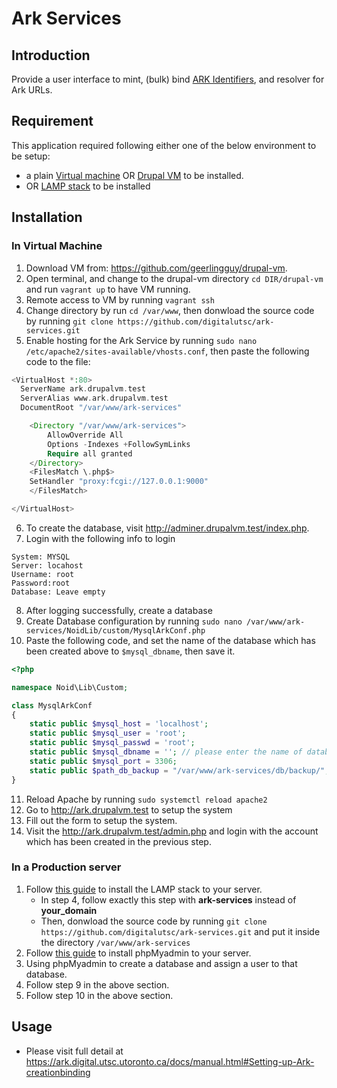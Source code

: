 # Ark Services

## Introduction 

Provide a user interface to mint, (bulk) bind [ARK Identifiers](https://wiki.lyrasis.org/display/ARKs/ARK+Identifiers+FAQ), and resolver for Ark URLs.

## Requirement

This application required following either one of the below environment to be setup: 
* a plain [Virtual machine](https://phoenixnap.com/kb/how-to-install-vagrant-on-ubuntu) OR [Drupal VM](https://github.com/geerlingguy/drupal-vm) to be installed.
* OR [LAMP stack](https://www.digitalocean.com/community/tutorials/how-to-install-linux-apache-mysql-php-lamp-stack-on-ubuntu-20-04) to be installed

## Installation

### In Virtual Machine 

1. Download VM from: https://github.com/geerlingguy/drupal-vm.
2. Open terminal, and change to the drupal-vm directory `cd DIR/drupal-vm` and run `vagrant up` to have VM running.    
3. Remote access to VM by running `vagrant ssh`
4. Change directory by run `cd /var/www`, then donwload the source code by running `git clone https://github.com/digitalutsc/ark-services.git` 
5. Enable hosting for the Ark Service by running `sudo nano /etc/apache2/sites-available/vhosts.conf`, then paste the following code to the file:

````php
<VirtualHost *:80>
  ServerName ark.drupalvm.test
  ServerAlias www.ark.drupalvm.test
  DocumentRoot "/var/www/ark-services"

    <Directory "/var/www/ark-services">
        AllowOverride All
        Options -Indexes +FollowSymLinks
        Require all granted
    </Directory>
    <FilesMatch \.php$>
    SetHandler "proxy:fcgi://127.0.0.1:9000"
    </FilesMatch>

</VirtualHost>
````
6. To create the database, visit http://adminer.drupalvm.test/index.php.
7. Login with the following info to login
````
System: MYSQL
Server:	locahost
Username: root	
Password:root	
Database: Leave empty	
````
8. After logging successfully, create a database 
9. Create Database configuration by running `sudo nano /var/www/ark-services/NoidLib/custom/MysqlArkConf.php`
10. Paste the following code, and set the name of the database which has been created above to `$mysql_dbname`, then save it. 
````php
<?php

namespace Noid\Lib\Custom;

class MysqlArkConf
{
    static public $mysql_host = 'localhost';
    static public $mysql_user = 'root';
    static public $mysql_passwd = 'root';
    static public $mysql_dbname = ''; // please enter the name of database which you have just created.  
    static public $mysql_port = 3306;
    static public $path_db_backup = "/var/www/ark-services/db/backup/";
}

````
11. Reload Apache by running `sudo systemctl reload apache2`
12. Go to http://ark.drupalvm.test to setup the system
13. Fill out the form to setup the system. 
14. Visit the http://ark.drupalvm.test/admin.php and login with the account which has been created in the previous step.

### In a Production server
1. Follow [this guide](https://www.digitalocean.com/community/tutorials/how-to-install-linux-apache-mysql-php-lamp-stack-on-ubuntu-20-04) to install the LAMP stack to your server. 
    * In step 4, follow exactly this step with **ark-services** instead of **your_domain**
    * Then, donwload the source code by running `git clone https://github.com/digitalutsc/ark-services.git` and put it inside the directory `/var/www/ark-services` 
2. Follow [this guide](https://www.digitalocean.com/community/tutorials/how-to-install-and-secure-phpmyadmin-on-ubuntu-20-04) to install phpMyadmin to your server.
3. Using phpMyadmin to create a database and assign a user to that database.  
4. Follow step 9 in the above section. 
5. Follow step 10 in the above section.

## Usage 
* Please visit full detail at https://ark.digital.utsc.utoronto.ca/docs/manual.html#Setting-up-Ark-creationbinding


   
